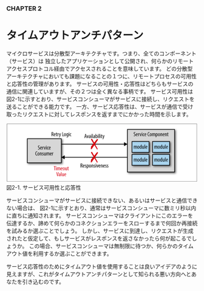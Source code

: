 ### CHAPTER 2

# タイムアウトアンチパターン

マイクロサービスは分散型アーキテクチャです。つまり、全てのコンポーネント（サービス）は
独立したアプリケーションとして公開され、何らかのリモートアクセスプロトコル経由でアクセスされることを意味しています。
どの分散型アーキテクチャにおいても課題になることの１つに、リモートプロセスの可用性と応答性の管理があります。
サービスの可用性・応答性はどちらもサービスの通信に関連していますが、その２つは全く異なる事柄です。
サービス可用性は図2-1に示すとおり、サービスコンシューマがサービスに接続し、リクエストを送ることができる能力です。
一方、サービス応答性は、サービスが通信で受け取ったリクエストに対してレスポンスを返すまでにかかった時間を示します。

![サービス可用性と応答性](./img/2-1.png)  
図2-1. サービス可用性と応答性

サービスコンシューマがサービスに接続できない、あるいはサービスと通信できない場合は、
図2-1に示すとおり、通常はサービスコンシューマに数ミリ秒以内に直ちに通知されます。
サービスコンシューマはクライアントにこのエラーを伝達するか、諦めて何らかのコネクションエラーをスローするまで何回か再接続を試みるか選ぶことでしょう。
しかし、サービスに到達し、リクエストが生成されたと仮定して、もしサービスがレスポンスを返さなかったら何が起こるでしょうか。
この場合、サービスコンシューマは無制限に待つか、何らかのタイムアウト値を利用するか選ぶことができます。

サービス応答性のためにタイムアウト値を使用することは良いアイデアのように見えますが、これがタイムアウトアンチパターンとして知られる悪い方向へとあなたを引き込むのです。